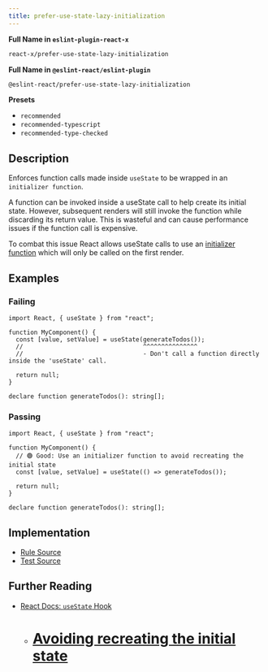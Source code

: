```yaml
---
title: prefer-use-state-lazy-initialization
---
```


**Full Name in `eslint-plugin-react-x`**

```sh copy
react-x/prefer-use-state-lazy-initialization
```

**Full Name in `@eslint-react/eslint-plugin`**

```sh copy
@eslint-react/prefer-use-state-lazy-initialization
```

**Presets**

- `recommended`
- `recommended-typescript`
- `recommended-type-checked`

## Description

Enforces function calls made inside `useState` to be wrapped in an `initializer function`.

A function can be invoked inside a useState call to help create its initial state. However, subsequent renders will still invoke the function while discarding its return value. This is wasteful and can cause performance issues if the function call is expensive.

To combat this issue React allows useState calls to use an [initializer function](https://react.dev/reference/react/useState#avoiding-recreating-the-initial-state) which will only be called on the first render.

## Examples

### Failing

```tsx
import React, { useState } from "react";

function MyComponent() {
  const [value, setValue] = useState(generateTodos());
  //                                 ^^^^^^^^^^^^^^^
  //                                 - Don't call a function directly inside the 'useState' call.

  return null;
}

declare function generateTodos(): string[];
```

### Passing

```tsx
import React, { useState } from "react";

function MyComponent() {
  // 🟢 Good: Use an initializer function to avoid recreating the initial state
  const [value, setValue] = useState(() => generateTodos());

  return null;
}

declare function generateTodos(): string[];
```

## Implementation

- [Rule Source](https://github.com/Rel1cx/eslint-react/tree/main/packages/plugins/eslint-plugin-react-x/src/rules/prefer-use-state-lazy-initialization.ts)
- [Test Source](https://github.com/Rel1cx/eslint-react/tree/main/packages/plugins/eslint-plugin-react-x/src/rules/prefer-use-state-lazy-initialization.spec.ts)

## Further Reading

- [React Docs: `useState` Hook](https://react.dev/reference/react/useState#setstate)
  - # [Avoiding recreating the initial state](https://react.dev/reference/react/useState#avoiding-recreating-the-initial-state)
